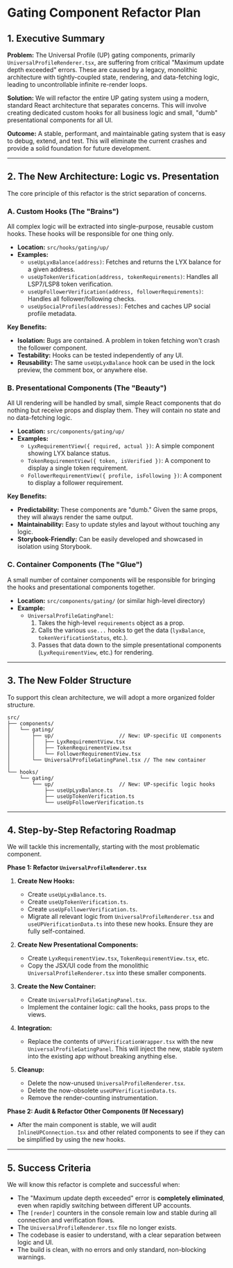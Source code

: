 # Gating Component Refactor Plan

## 1. Executive Summary

**Problem:** The Universal Profile (UP) gating components, primarily `UniversalProfileRenderer.tsx`, are suffering from critical "Maximum update depth exceeded" errors. These are caused by a legacy, monolithic architecture with tightly-coupled state, rendering, and data-fetching logic, leading to uncontrollable infinite re-render loops.

**Solution:** We will refactor the entire UP gating system using a modern, standard React architecture that separates concerns. This will involve creating dedicated custom hooks for all business logic and small, "dumb" presentational components for all UI.

**Outcome:** A stable, performant, and maintainable gating system that is easy to debug, extend, and test. This will eliminate the current crashes and provide a solid foundation for future development.

---

## 2. The New Architecture: Logic vs. Presentation

The core principle of this refactor is the strict separation of concerns.

### A. Custom Hooks (The "Brains")

All complex logic will be extracted into single-purpose, reusable custom hooks. These hooks will be responsible for one thing only.

-   **Location:** `src/hooks/gating/up/`
-   **Examples:**
    -   `useUpLyxBalance(address)`: Fetches and returns the LYX balance for a given address.
    -   `useUpTokenVerification(address, tokenRequirements)`: Handles all LSP7/LSP8 token verification.
    -   `useUpFollowerVerification(address, followerRequirements)`: Handles all follower/following checks.
    -   `useUpSocialProfiles(addresses)`: Fetches and caches UP social profile metadata.

**Key Benefits:**
-   **Isolation:** Bugs are contained. A problem in token fetching won't crash the follower component.
-   **Testability:** Hooks can be tested independently of any UI.
-   **Reusability:** The same `useUpLyxBalance` hook can be used in the lock preview, the comment box, or anywhere else.

### B. Presentational Components (The "Beauty")

All UI rendering will be handled by small, simple React components that do nothing but receive props and display them. They will contain no state and no data-fetching logic.

-   **Location:** `src/components/gating/up/`
-   **Examples:**
    -   `LyxRequirementView({ required, actual })`: A simple component showing LYX balance status.
    -   `TokenRequirementView({ token, isVerified })`: A component to display a single token requirement.
    -   `FollowerRequirementView({ profile, isFollowing })`: A component to display a follower requirement.

**Key Benefits:**
-   **Predictability:** These components are "dumb." Given the same props, they will always render the same output.
-   **Maintainability:** Easy to update styles and layout without touching any logic.
-   **Storybook-Friendly:** Can be easily developed and showcased in isolation using Storybook.

### C. Container Components (The "Glue")

A small number of container components will be responsible for bringing the hooks and presentational components together.

-   **Location:** `src/components/gating/` (or similar high-level directory)
-   **Example:**
    -   `UniversalProfileGatingPanel`:
        1.  Takes the high-level `requirements` object as a prop.
        2.  Calls the various `use...` hooks to get the data (`lyxBalance`, `tokenVerificationStatus`, etc.).
        3.  Passes that data down to the simple presentational components (`LyxRequirementView`, etc.) for rendering.

---

## 3. The New Folder Structure

To support this clean architecture, we will adopt a more organized folder structure.

```
src/
├── components/
│   └── gating/
│       ├── up/                     // New: UP-specific UI components
│       │   ├── LyxRequirementView.tsx
│       │   ├── TokenRequirementView.tsx
│       │   └── FollowerRequirementView.tsx
│       └── UniversalProfileGatingPanel.tsx // The new container
│
└── hooks/
    └── gating/
        └── up/                     // New: UP-specific logic hooks
            ├── useUpLyxBalance.ts
            ├── useUpTokenVerification.ts
            └── useUpFollowerVerification.ts
```

---

## 4. Step-by-Step Refactoring Roadmap

We will tackle this incrementally, starting with the most problematic component.

**Phase 1: Refactor `UniversalProfileRenderer.tsx`**

1.  **Create New Hooks:**
    -   Create `useUpLyxBalance.ts`.
    -   Create `useUpTokenVerification.ts`.
    -   Create `useUpFollowerVerification.ts`.
    -   Migrate all relevant logic from `UniversalProfileRenderer.tsx` and `useUPVerificationData.ts` into these new hooks. Ensure they are fully self-contained.

2.  **Create New Presentational Components:**
    -   Create `LyxRequirementView.tsx`, `TokenRequirementView.tsx`, etc.
    -   Copy the JSX/UI code from the monolithic `UniversalProfileRenderer.tsx` into these smaller components.

3.  **Create the New Container:**
    -   Create `UniversalProfileGatingPanel.tsx`.
    -   Implement the container logic: call the hooks, pass props to the views.

4.  **Integration:**
    -   Replace the contents of `UPVerificationWrapper.tsx` with the new `UniversalProfileGatingPanel`. This will inject the new, stable system into the existing app without breaking anything else.

5.  **Cleanup:**
    -   Delete the now-unused `UniversalProfileRenderer.tsx`.
    -   Delete the now-obsolete `useUPVerificationData.ts`.
    -   Remove the render-counting instrumentation.

**Phase 2: Audit & Refactor Other Components (If Necessary)**

-   After the main component is stable, we will audit `InlineUPConnection.tsx` and other related components to see if they can be simplified by using the new hooks.

---

## 5. Success Criteria

We will know this refactor is complete and successful when:

-   The "Maximum update depth exceeded" error is **completely eliminated**, even when rapidly switching between different UP accounts.
-   The `[render]` counters in the console remain low and stable during all connection and verification flows.
-   The `UniversalProfileRenderer.tsx` file no longer exists.
-   The codebase is easier to understand, with a clear separation between logic and UI.
-   The build is clean, with no errors and only standard, non-blocking warnings. 